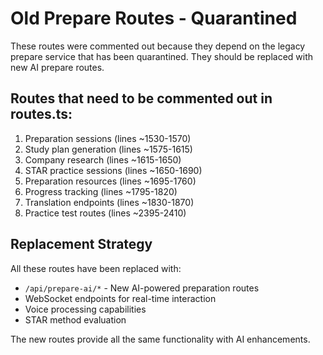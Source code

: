 # Old Prepare Routes - Quarantined

These routes were commented out because they depend on the legacy prepare service that has been quarantined. They should be replaced with new AI prepare routes.

## Routes that need to be commented out in routes.ts:

1. Preparation sessions (lines ~1530-1570)
2. Study plan generation (lines ~1575-1615) 
3. Company research (lines ~1615-1650)
4. STAR practice sessions (lines ~1650-1690)
5. Preparation resources (lines ~1695-1760)
6. Progress tracking (lines ~1795-1820)
7. Translation endpoints (lines ~1830-1870)
8. Practice test routes (lines ~2395-2410)

## Replacement Strategy

All these routes have been replaced with:
- `/api/prepare-ai/*` - New AI-powered preparation routes
- WebSocket endpoints for real-time interaction
- Voice processing capabilities
- STAR method evaluation

The new routes provide all the same functionality with AI enhancements.